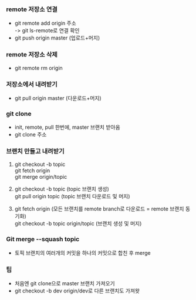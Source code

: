 ### remote 저장소 연결   
- git remote add origin 주소  
-> git ls-remote로 연결 확인  
- git push origin master (업로드+머지)  

### remote 저장소 삭제  
- git remote rm origin

### 저장소에서 내려받기  
- git pull origin master (다운로드+머지)  

### git clone  
- init, remote, pull 한번에, master 브랜치 받아옴  
- git clone 주소  

### 브랜치 만들고 내려받기  
1. git checkout -b topic  
   git fetch origin  
   git merge origin/topic
    
2. git checkout -b topic (topic 브랜치 생성)  
   git pull origin topic (topic 브랜치 다운로드 및 머지)  
    
3. git fetch origin (모든 브랜치를 remote branch로 다운로드 = remote 브랜치 동기화)  
   git checkout -b topic origin/topic (브랜치 생성 및 머지)    
   
### Git merge --squash topic
- 토픽 브랜치의 여러개의 커밋을 하나의 커밋으로 합친 후 merge  

### 팁 
- 처음엔 git clone으로 master 브랜치 가져오기  
- git checkout -b dev origin/dev로 다른 브랜치도 가져왓  

